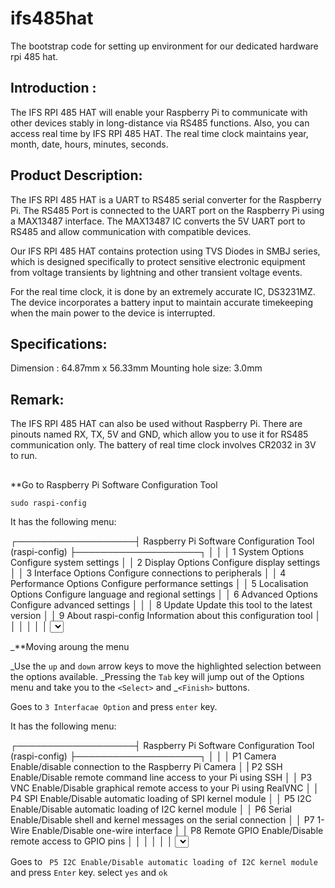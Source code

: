 # ifs485hat
The bootstrap code for setting up environment for our dedicated hardware rpi 485 hat. 


## Introduction : 
The IFS RPI 485 HAT will enable your Raspberry Pi to communicate with other devices stably in long-distance via RS485 functions. Also, you can access real time by IFS RPI 485 HAT. The real time clock maintains year, month, date, hours, minutes, seconds.


## Product Description: 
The IFS RPI 485 HAT is a UART to RS485 serial converter for the Raspberry Pi. The RS485 Port is connected to the UART port on the Raspberry Pi using a MAX13487 interface. The MAX13487 IC converts the 5V UART port to RS485 and allow communication with compatible devices. 

Our IFS RPI 485 HAT contains protection using TVS Diodes in SMBJ series, which is designed specifically to protect sensitive electronic equipment from voltage transients by lightning and other transient voltage events.

For the real time clock, it is done by an extremely accurate IC, DS3231MZ. The device incorporates a battery input to maintain accurate timekeeping when the main power to the device is interrupted. 


## Specifications:
Dimension : 64.87mm x 56.33mm
Mounting hole size: 3.0mm


## Remark: 
The IFS RPI 485 HAT can also be used without Raspberry Pi. There are pinouts named RX, TX, 5V and GND, which allow you to use it for RS485 communication only.
The battery of real time clock involves CR2032 in 3V to run.


## 
**Go to Raspberry Pi Software Configuration Tool
```
sudo raspi-config
```

It has the following menu: 

┌───────────────────┤ Raspberry Pi Software Configuration Tool (raspi-config) ├────────────────────┐
│                                                                                                  │
│        1 System Options       Configure system settings                                          │
│        2 Display Options      Configure display settings                                         │
│        3 Interface Options    Configure connections to peripherals                               │
│        4 Performance Options  Configure performance settings                                     │
│        5 Localisation Options Configure language and regional settings                           │
│        6 Advanced Options     Configure advanced settings                                        │           │
│        8 Update               Update this tool to the latest version                             │
│        9 About raspi-config   Information about this configuration tool                          │
│                                                                                                  │
│                                                                                                  │
│                           <Select>                           <Finish>                            │
│                                                                                                  │
└──────────────────────────────────────────────────────────────────────────────────────────────────┘

_**Moving aroung the menu

_Use the ```up``` and ```down``` arrow keys to move the highlighted selection between the options available. _Pressing the ```Tab``` key will jump out of the Options menu and take you to the ```<Select>``` and _```<Finish>``` buttons.

Goes to ```3 Interfacae Option``` and press ```enter``` key.

It has the following menu: 

┌───────────────────┤ Raspberry Pi Software Configuration Tool (raspi-config) ├────────────────────┐
│                                                                                                  │
│        P1 Camera       Enable/disable connection to the Raspberry Pi Camera                      │          |        P2 SSH         Enable/Disable remote command line access to your Pi using SSH             │
│        P3 VNC         Enable/Disable graphical remote access to your Pi using RealVNC            │
│        P4 SPI         Enable/Disable automatic loading of SPI kernel module                      │
│        P5 I2C         Enable/Disable automatic loading of I2C kernel module                      │
│        P6 Serial      Enable/Disable shell and kernel messages on the serial connection          │
│        P7 1-Wire      Enable/Disable one-wire interface                                          │
│        P8 Remote GPIO Enable/Disable remote access to GPIO pins                                  │
│                                                                                                  │
│                                                                                                  │
│                           <Select>                           <Finish>                            │
│                                                                                                  │
└──────────────────────────────────────────────────────────────────────────────────────────────────┘

Goes to ``` P5 I2C Enable/Disable automatic loading of I2C kernel module``` and press ```Enter``` key.
select ```yes``` and ```ok```


